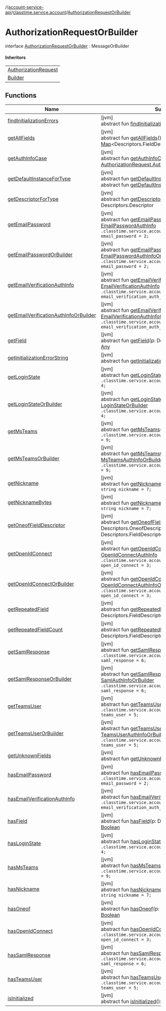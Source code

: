 //[account-service-api](../../../index.md)/[classtime.service.account](../index.md)/[AuthorizationRequestOrBuilder](index.md)

# AuthorizationRequestOrBuilder

interface [AuthorizationRequestOrBuilder](index.md) : MessageOrBuilder

#### Inheritors

| |
|---|
| [AuthorizationRequest](../-authorization-request/index.md) |
| [Builder](../-authorization-request/-builder/index.md) |

## Functions

| Name | Summary |
|---|---|
| [findInitializationErrors](../../classtime.service.account.event/-signup-event-or-builder/index.md#1227463831%2FFunctions%2F1931141392) | [jvm]<br>abstract fun [findInitializationErrors](../../classtime.service.account.event/-signup-event-or-builder/index.md#1227463831%2FFunctions%2F1931141392)(): [List](https://docs.oracle.com/javase/8/docs/api/java/util/List.html)&lt;[String](https://docs.oracle.com/javase/8/docs/api/java/lang/String.html)&gt; |
| [getAllFields](../../classtime.service.account.event/-signup-event-or-builder/index.md#-1735213033%2FFunctions%2F1931141392) | [jvm]<br>abstract fun [getAllFields](../../classtime.service.account.event/-signup-event-or-builder/index.md#-1735213033%2FFunctions%2F1931141392)(): [Map](https://docs.oracle.com/javase/8/docs/api/java/util/Map.html)&lt;Descriptors.FieldDescriptor, [Any](https://kotlinlang.org/api/latest/jvm/stdlib/kotlin/-any/index.html)&gt; |
| [getAuthInfoCase](get-auth-info-case.md) | [jvm]<br>abstract fun [getAuthInfoCase](get-auth-info-case.md)(): [AuthorizationRequest.AuthInfoCase](../-authorization-request/-auth-info-case/index.md) |
| [getDefaultInstanceForType](../../classtime.service.account.event/-password-reset-event/-builder/index.md#-889905270%2FFunctions%2F1931141392) | [jvm]<br>abstract fun [getDefaultInstanceForType](../../classtime.service.account.event/-password-reset-event/-builder/index.md#-889905270%2FFunctions%2F1931141392)(): MessageLite<br>abstract fun [getDefaultInstanceForType](../../classtime.service.account.event/-signup-event-or-builder/index.md#1172508988%2FFunctions%2F1931141392)(): Message |
| [getDescriptorForType](../../classtime.service.account.event/-signup-event-or-builder/index.md#-2023656483%2FFunctions%2F1931141392) | [jvm]<br>abstract fun [getDescriptorForType](../../classtime.service.account.event/-signup-event-or-builder/index.md#-2023656483%2FFunctions%2F1931141392)(): Descriptors.Descriptor |
| [getEmailPassword](get-email-password.md) | [jvm]<br>abstract fun [getEmailPassword](get-email-password.md)(): [EmailPasswordAuthInfo](../-email-password-auth-info/index.md)<br>`.classtime.service.account.EmailPasswordAuthInfo email_password = 2;` |
| [getEmailPasswordOrBuilder](get-email-password-or-builder.md) | [jvm]<br>abstract fun [getEmailPasswordOrBuilder](get-email-password-or-builder.md)(): [EmailPasswordAuthInfoOrBuilder](../-email-password-auth-info-or-builder/index.md)<br>`.classtime.service.account.EmailPasswordAuthInfo email_password = 2;` |
| [getEmailVerificationAuthInfo](get-email-verification-auth-info.md) | [jvm]<br>abstract fun [getEmailVerificationAuthInfo](get-email-verification-auth-info.md)(): [EmailVerificationAuthInfo](../-email-verification-auth-info/index.md)<br>`.classtime.service.account.EmailVerificationAuthInfo email_verification_auth_info = 8;` |
| [getEmailVerificationAuthInfoOrBuilder](get-email-verification-auth-info-or-builder.md) | [jvm]<br>abstract fun [getEmailVerificationAuthInfoOrBuilder](get-email-verification-auth-info-or-builder.md)(): [EmailVerificationAuthInfoOrBuilder](../-email-verification-auth-info-or-builder/index.md)<br>`.classtime.service.account.EmailVerificationAuthInfo email_verification_auth_info = 8;` |
| [getField](../../classtime.service.account.event/-signup-event-or-builder/index.md#-728711289%2FFunctions%2F1931141392) | [jvm]<br>abstract fun [getField](../../classtime.service.account.event/-signup-event-or-builder/index.md#-728711289%2FFunctions%2F1931141392)(p: Descriptors.FieldDescriptor): [Any](https://kotlinlang.org/api/latest/jvm/stdlib/kotlin/-any/index.html) |
| [getInitializationErrorString](../../classtime.service.account.event/-signup-event-or-builder/index.md#-106143432%2FFunctions%2F1931141392) | [jvm]<br>abstract fun [getInitializationErrorString](../../classtime.service.account.event/-signup-event-or-builder/index.md#-106143432%2FFunctions%2F1931141392)(): [String](https://docs.oracle.com/javase/8/docs/api/java/lang/String.html) |
| [getLoginState](get-login-state.md) | [jvm]<br>abstract fun [getLoginState](get-login-state.md)(): [LoginState](../-login-state/index.md)<br>`.classtime.service.account.LoginState login_state = 4;` |
| [getLoginStateOrBuilder](get-login-state-or-builder.md) | [jvm]<br>abstract fun [getLoginStateOrBuilder](get-login-state-or-builder.md)(): [LoginStateOrBuilder](../-login-state-or-builder/index.md)<br>`.classtime.service.account.LoginState login_state = 4;` |
| [getMsTeams](get-ms-teams.md) | [jvm]<br>abstract fun [getMsTeams](get-ms-teams.md)(): [MsTeamsAuthInfo](../-ms-teams-auth-info/index.md)<br>`.classtime.service.account.MsTeamsAuthInfo ms_teams = 9;` |
| [getMsTeamsOrBuilder](get-ms-teams-or-builder.md) | [jvm]<br>abstract fun [getMsTeamsOrBuilder](get-ms-teams-or-builder.md)(): [MsTeamsAuthInfoOrBuilder](../-ms-teams-auth-info-or-builder/index.md)<br>`.classtime.service.account.MsTeamsAuthInfo ms_teams = 9;` |
| [getNickname](get-nickname.md) | [jvm]<br>abstract fun [getNickname](get-nickname.md)(): [String](https://docs.oracle.com/javase/8/docs/api/java/lang/String.html)<br>`string nickname = 7;` |
| [getNicknameBytes](get-nickname-bytes.md) | [jvm]<br>abstract fun [getNicknameBytes](get-nickname-bytes.md)(): ByteString<br>`string nickname = 7;` |
| [getOneofFieldDescriptor](../../classtime.service.account.event/-signup-event-or-builder/index.md#1767160798%2FFunctions%2F1931141392) | [jvm]<br>abstract fun [getOneofFieldDescriptor](../../classtime.service.account.event/-signup-event-or-builder/index.md#1767160798%2FFunctions%2F1931141392)(p: Descriptors.OneofDescriptor): Descriptors.FieldDescriptor |
| [getOpenIdConnect](get-open-id-connect.md) | [jvm]<br>abstract fun [getOpenIdConnect](get-open-id-connect.md)(): [OpenIdConnectAuthInfo](../-open-id-connect-auth-info/index.md)<br>`.classtime.service.account.OpenIdConnectAuthInfo open_id_connect = 3;` |
| [getOpenIdConnectOrBuilder](get-open-id-connect-or-builder.md) | [jvm]<br>abstract fun [getOpenIdConnectOrBuilder](get-open-id-connect-or-builder.md)(): [OpenIdConnectAuthInfoOrBuilder](../-open-id-connect-auth-info-or-builder/index.md)<br>`.classtime.service.account.OpenIdConnectAuthInfo open_id_connect = 3;` |
| [getRepeatedField](../../classtime.service.account.event/-signup-event-or-builder/index.md#1425494465%2FFunctions%2F1931141392) | [jvm]<br>abstract fun [getRepeatedField](../../classtime.service.account.event/-signup-event-or-builder/index.md#1425494465%2FFunctions%2F1931141392)(p: Descriptors.FieldDescriptor, p1: [Int](https://kotlinlang.org/api/latest/jvm/stdlib/kotlin/-int/index.html)): [Any](https://kotlinlang.org/api/latest/jvm/stdlib/kotlin/-any/index.html) |
| [getRepeatedFieldCount](../../classtime.service.account.event/-signup-event-or-builder/index.md#-950528252%2FFunctions%2F1931141392) | [jvm]<br>abstract fun [getRepeatedFieldCount](../../classtime.service.account.event/-signup-event-or-builder/index.md#-950528252%2FFunctions%2F1931141392)(p: Descriptors.FieldDescriptor): [Int](https://kotlinlang.org/api/latest/jvm/stdlib/kotlin/-int/index.html) |
| [getSamlResponse](get-saml-response.md) | [jvm]<br>abstract fun [getSamlResponse](get-saml-response.md)(): [SamlAuthInfo](../-saml-auth-info/index.md)<br>`.classtime.service.account.SamlAuthInfo saml_response = 6;` |
| [getSamlResponseOrBuilder](get-saml-response-or-builder.md) | [jvm]<br>abstract fun [getSamlResponseOrBuilder](get-saml-response-or-builder.md)(): [SamlAuthInfoOrBuilder](../-saml-auth-info-or-builder/index.md)<br>`.classtime.service.account.SamlAuthInfo saml_response = 6;` |
| [getTeamsUser](get-teams-user.md) | [jvm]<br>abstract fun [getTeamsUser](get-teams-user.md)(): [TeamsUserAuthInfo](../-teams-user-auth-info/index.md)<br>`.classtime.service.account.TeamsUserAuthInfo teams_user = 5;` |
| [getTeamsUserOrBuilder](get-teams-user-or-builder.md) | [jvm]<br>abstract fun [getTeamsUserOrBuilder](get-teams-user-or-builder.md)(): [TeamsUserAuthInfoOrBuilder](../-teams-user-auth-info-or-builder/index.md)<br>`.classtime.service.account.TeamsUserAuthInfo teams_user = 5;` |
| [getUnknownFields](../../classtime.service.account.event/-signup-event-or-builder/index.md#-1388384690%2FFunctions%2F1931141392) | [jvm]<br>abstract fun [getUnknownFields](../../classtime.service.account.event/-signup-event-or-builder/index.md#-1388384690%2FFunctions%2F1931141392)(): UnknownFieldSet |
| [hasEmailPassword](has-email-password.md) | [jvm]<br>abstract fun [hasEmailPassword](has-email-password.md)(): [Boolean](https://kotlinlang.org/api/latest/jvm/stdlib/kotlin/-boolean/index.html)<br>`.classtime.service.account.EmailPasswordAuthInfo email_password = 2;` |
| [hasEmailVerificationAuthInfo](has-email-verification-auth-info.md) | [jvm]<br>abstract fun [hasEmailVerificationAuthInfo](has-email-verification-auth-info.md)(): [Boolean](https://kotlinlang.org/api/latest/jvm/stdlib/kotlin/-boolean/index.html)<br>`.classtime.service.account.EmailVerificationAuthInfo email_verification_auth_info = 8;` |
| [hasField](../../classtime.service.account.event/-signup-event-or-builder/index.md#2095008451%2FFunctions%2F1931141392) | [jvm]<br>abstract fun [hasField](../../classtime.service.account.event/-signup-event-or-builder/index.md#2095008451%2FFunctions%2F1931141392)(p: Descriptors.FieldDescriptor): [Boolean](https://kotlinlang.org/api/latest/jvm/stdlib/kotlin/-boolean/index.html) |
| [hasLoginState](has-login-state.md) | [jvm]<br>abstract fun [hasLoginState](has-login-state.md)(): [Boolean](https://kotlinlang.org/api/latest/jvm/stdlib/kotlin/-boolean/index.html)<br>`.classtime.service.account.LoginState login_state = 4;` |
| [hasMsTeams](has-ms-teams.md) | [jvm]<br>abstract fun [hasMsTeams](has-ms-teams.md)(): [Boolean](https://kotlinlang.org/api/latest/jvm/stdlib/kotlin/-boolean/index.html)<br>`.classtime.service.account.MsTeamsAuthInfo ms_teams = 9;` |
| [hasNickname](has-nickname.md) | [jvm]<br>abstract fun [hasNickname](has-nickname.md)(): [Boolean](https://kotlinlang.org/api/latest/jvm/stdlib/kotlin/-boolean/index.html)<br>`string nickname = 7;` |
| [hasOneof](../../classtime.service.account.event/-signup-event-or-builder/index.md#687391779%2FFunctions%2F1931141392) | [jvm]<br>abstract fun [hasOneof](../../classtime.service.account.event/-signup-event-or-builder/index.md#687391779%2FFunctions%2F1931141392)(p: Descriptors.OneofDescriptor): [Boolean](https://kotlinlang.org/api/latest/jvm/stdlib/kotlin/-boolean/index.html) |
| [hasOpenIdConnect](has-open-id-connect.md) | [jvm]<br>abstract fun [hasOpenIdConnect](has-open-id-connect.md)(): [Boolean](https://kotlinlang.org/api/latest/jvm/stdlib/kotlin/-boolean/index.html)<br>`.classtime.service.account.OpenIdConnectAuthInfo open_id_connect = 3;` |
| [hasSamlResponse](has-saml-response.md) | [jvm]<br>abstract fun [hasSamlResponse](has-saml-response.md)(): [Boolean](https://kotlinlang.org/api/latest/jvm/stdlib/kotlin/-boolean/index.html)<br>`.classtime.service.account.SamlAuthInfo saml_response = 6;` |
| [hasTeamsUser](has-teams-user.md) | [jvm]<br>abstract fun [hasTeamsUser](has-teams-user.md)(): [Boolean](https://kotlinlang.org/api/latest/jvm/stdlib/kotlin/-boolean/index.html)<br>`.classtime.service.account.TeamsUserAuthInfo teams_user = 5;` |
| [isInitialized](../../classtime.service.account.event/-signup-event-or-builder/index.md#-786502173%2FFunctions%2F1931141392) | [jvm]<br>abstract fun [isInitialized](../../classtime.service.account.event/-signup-event-or-builder/index.md#-786502173%2FFunctions%2F1931141392)(): [Boolean](https://kotlinlang.org/api/latest/jvm/stdlib/kotlin/-boolean/index.html) |
